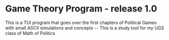 # Game Theory Program - release 1.0
This is a TUI program that goes over the first chapters of Political Games with small ASCII simulations and concepts -- This is a study tool for my UGS class of Math of Politics
